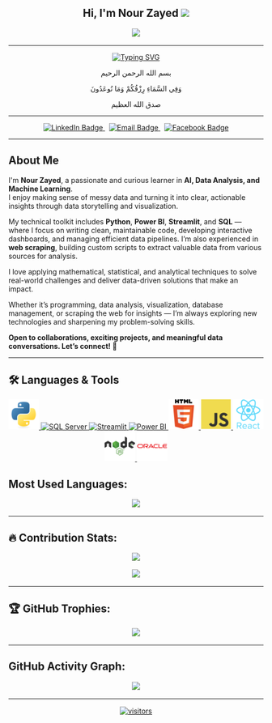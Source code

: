 <h2 align="center">
  Hi, I'm Nour Zayed
  <img src="https://media.giphy.com/media/hvRJCLFzcasrR4ia7z/giphy.gif" width="50">
</h2>

<p align="center">
  <img src="https://media.giphy.com/media/LmNwrBhejkK9EFP504/giphy.gif" width="250" />
</p>




---

<p align="center">
  <a href="https://github.com/DenverCoder1/readme-typing-svg">
    <img src="https://readme-typing-svg.herokuapp.com?font=Fira+Code&center=true&vCenter=true&color=2E8B57&lines=AI+Enthusiast+💡;Data+Analysis+%26+Machine+Learning+🚀;Data+Visualization+%7C+Power+BI+%7C+Streamlit+📊;Python+Lover+🐍;Always+Learning+Something+New+✨;Turning+Data+into+Insights+📌;Open+to+collaborations+and+cool+projects+🤝;Always+happy+to+connect+and+help+💌" alt="Typing SVG" />
  </a>
</p>





<p align="center">بسم الله الرحمن الرحيم</p>

<p align="center"><strong></strong> وَفِي السَّمَاءِ رِزْقُكُمْ وَمَا تُوعَدُونَ</strong></p>

<p align="center">صدق الله العظيم</p>

---



<p align="center">
  <a href="https://www.linkedin.com/in/nour-zayed-7n7074292/">
    <img src="https://img.shields.io/badge/LinkedIn-%230077B5?style=flat&logo=linkedin&logoColor=white" alt="LinkedIn Badge"/>
  </a>
  &nbsp;
  <a href="mailto:nzayed275@gmail.com">
    <img src="https://img.shields.io/badge/Email-D14836?style=flat&logo=gmail&logoColor=white" alt="Email Badge"/>
  </a>
  &nbsp;
  <a href="https://www.facebook.com/profile.php?id=100072914674968&mibextid=ZbWKwL">
    <img src="https://img.shields.io/badge/Facebook-%231877F2?style=flat&logo=facebook&logoColor=white" alt="Facebook Badge"/>
  </a>
</p>

</p>

---

##  About Me

I'm **Nour Zayed**, a passionate and curious learner in **AI, Data Analysis, and Machine Learning**.  
I enjoy making sense of messy data and turning it into clear, actionable insights through data storytelling and visualization.

My technical toolkit includes **Python**, **Power BI**, **Streamlit**, and **SQL** — where I focus on writing clean, maintainable code, developing interactive dashboards, and managing efficient data pipelines. I’m also experienced in **web scraping**, building custom scripts to extract valuable data from various sources for analysis.

I love applying mathematical, statistical, and analytical techniques to solve real-world challenges and deliver data-driven solutions that make an impact.

Whether it’s programming, data analysis, visualization, database management, or scraping the web for insights — I’m always exploring new technologies and sharpening my problem-solving skills.

**Open to collaborations, exciting projects, and meaningful data conversations. Let’s connect! 🚀**


---

## 🛠️ Languages & Tools

<p align="center">
  <a href="https://www.python.org" target="_blank">
    <img src="https://raw.githubusercontent.com/devicons/devicon/master/icons/python/python-original.svg" alt="Python" width="60" height="60"/>
  </a>
  <a href="https://www.microsoft.com/en-us/sql-server" target="_blank">
    <img src="https://www.svgrepo.com/show/303229/microsoft-sql-server-logo.svg" alt="SQL Server" width="60" height="60"/>
  </a>
  <a href="https://streamlit.io/" target="_blank">
    <img src="https://streamlit.io/images/brand/streamlit-logo-primary-colormark-darktext.svg" alt="Streamlit" width="120"/>
  </a>
  <a href="https://powerbi.microsoft.com/" target="_blank">
    <img src="https://cdn.worldvectorlogo.com/logos/power-bi-2.svg" alt="Power BI" width="60" height="60"/>
  </a>
  <a href="https://www.w3.org/html/" target="_blank">
    <img src="https://raw.githubusercontent.com/devicons/devicon/master/icons/html5/html5-original-wordmark.svg" alt="HTML5" width="60" height="60"/>
  </a>
  <a href="https://developer.mozilla.org/en-US/docs/Web/JavaScript" target="_blank">
    <img src="https://raw.githubusercontent.com/devicons/devicon/master/icons/javascript/javascript-original.svg" alt="JavaScript" width="60" height="60"/>
  </a>
  <a href="https://reactjs.org/" target="_blank">
    <img src="https://raw.githubusercontent.com/devicons/devicon/master/icons/react/react-original-wordmark.svg" alt="React" width="60" height="60"/>
  </a>
  <a href="https://nodejs.org/" target="_blank">
    <img src="https://raw.githubusercontent.com/devicons/devicon/master/icons/nodejs/nodejs-original-wordmark.svg" alt="Node.js" width="60" height="60"/>
  </a>
  <a href="https://www.oracle.com/" target="_blank">
    <img src="https://raw.githubusercontent.com/devicons/devicon/master/icons/oracle/oracle-original.svg" alt="Oracle" width="60" height="60"/>
  </a>
</p>


##  Most Used Languages:

<p align="center">
  <img src="https://github-readme-stats.vercel.app/api/top-langs/?username=Nour-Zayed&layout=compact&theme=radical" />
</p>

---

## 🔥 Contribution Stats:

<p align="center">
  <img src="https://github-readme-streak-stats.herokuapp.com/?user=Nour-Zayed&theme=radical" />
</p>

<p align="center">
  <img src="https://github-readme-stats.vercel.app/api?username=Nour-Zayed&show_icons=true&theme=radical&count_private=true" />
</p>

---

## 🏆 GitHub Trophies:

<p align="center">
  <img src="https://github-profile-trophy.vercel.app/?username=Nour-Zayed&theme=gruvbox" />
</p>

---

##  GitHub Activity Graph:

<p align="center">
  <img src="https://github-readme-activity-graph.vercel.app/graph?username=Nour-Zayed&theme=radical" />
</p>

---


<p align="center">
  <a href="https://github.com/Nour-Zayed/" align="center">
    <img align="center" alt="visitors" src="https://visitor-badge.laobi.icu/badge?page_id=Nour-Zayed.Nour-Zayed">
  </a>
</p>
